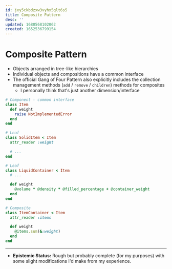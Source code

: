 ```yaml
---
id: jxy5ckbdzxw3vyhx5qlt6s5
title: Composite Pattern
desc: ''
updated: 1680568102062
created: 1652536799154
---
```

# Composite Pattern

- Objects arranged in tree-like hierarchies
- Individual objects and compositions have a common interface
- The official Gang of Four Pattern also explicitly includes the collection management methods (`add` / `remove` /
  `children`) methods for composites
  - I personally think that's just another dimension/interface

```rb
# Component - common interface
class Item
  def weight
    raise NotImplementedError
  end
end

# Leaf
class SolidItem < Item
  attr_reader :weight

  # ...
end

# Leaf
class LiquidContainer < Item
  # ...

  def weight
    @volume * @density * @filled_percentage + @container_weight
  end
end

# Composite
class ItemContainer < Item
  attr_reader :items

  def weight
    @items.sum(&:weight)
  end
end
```

---

- **Epistemic Status:** Rough but probably complete (for my purposes) with some slight modifications I'd make from my
  experience.
